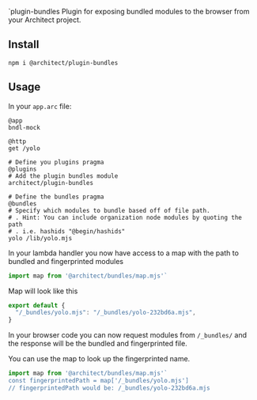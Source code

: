 `plugin-bundles
Plugin for exposing bundled modules to the browser from your Architect project.

## Install
`npm i @architect/plugin-bundles`

## Usage
In your `app.arc` file:
``` architect
@app
bndl-mock

@http
get /yolo

# Define you plugins pragma
@plugins
# Add the plugin bundles module
architect/plugin-bundles

# Define the bundles pragma
@bundles
# Specify which modules to bundle based off of file path.
# . Hint: You can include organization node modules by quoting the path
# . i.e. hashids "@begin/hashids"
yolo /lib/yolo.mjs
``` 

In your lambda handler you now have access to a map with the path to bundled and fingerprinted modules

``` javascript
import map from '@architect/bundles/map.mjs'`
```
Map will look like this
``` javascript
export default {
  "/_bundles/yolo.mjs": "/_bundles/yolo-232bd6a.mjs",
}
````

In your browser code you can now request modules from  `/_bundles/` and the response will be the bundled and fingerprinted file.

You can use the map to look up the fingerprinted name.
``` javascript
import map from '@architect/bundles/map.mjs'`
const fingerprintedPath = map['/_bundles/yolo.mjs'] 
// fingerprintedPath would be: /_bundles/yolo-232bd6a.mjs
```